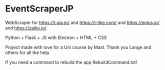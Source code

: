 # EventScraperJP
WebScraper for https://t.pia.jp/ and https://l-tike.com/ and https://eplus.jp/ and https://zaiko.io/


Python + Flask + JS with Electron + HTML + CSS

Project made with love for a Uni course by Mast.
Thank you Lange and others for all the help.

If you need a command to rebuild the app RebuildCommand.txt! 
